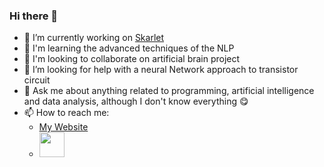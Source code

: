   ### Hi there 👋

- 🔭 I’m currently working on [Skarlet](https://github.com/El-GeorgesW/skarlet)
- 🌱 I'm learning the advanced techniques of the NLP
- 👯 I'm looking to collaborate on artificial brain project
- 🤔 I’m looking for help with a neural Network approach to transistor circuit
- 💬 Ask me about anything related to programming, artificial intelligence and data analysis, although I don't know everything 😋
- 📫 How to reach me:
  - [My Website](https://el-georgesw.com)
  - <a title="LinkedIn" href="https://www.linkedin.com/in/el-georgesw/">
       <img width="40px" src="https://upload.wikimedia.org/wikipedia/commons/thumb/c/ca/LinkedIn_logo_initials.png/768px-LinkedIn_logo_initials.png" />
     </a>
